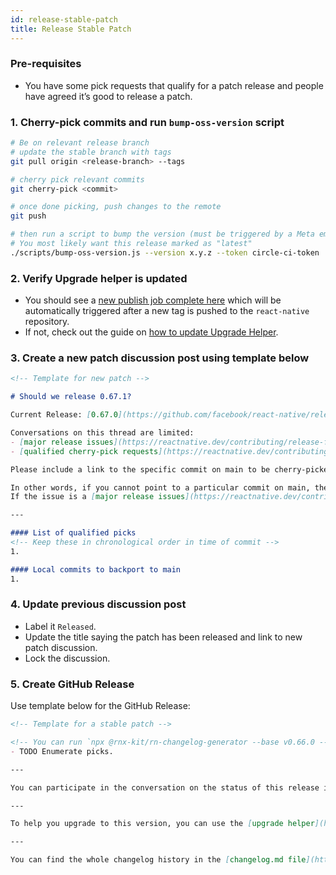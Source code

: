 ```yaml
---
id: release-stable-patch
title: Release Stable Patch
---
```


### Pre-requisites

- You have some pick requests that qualify for a patch release and people have agreed it’s good to release a patch.

### 1. Cherry-pick commits and run `bump-oss-version` script

```bash
# Be on relevant release branch
# update the stable branch with tags
git pull origin <release-branch> --tags

# cherry pick relevant commits
git cherry-pick <commit>

# once done picking, push changes to the remote
git push

# then run a script to bump the version (must be triggered by a Meta employee)
# You most likely want this release marked as "latest"
./scripts/bump-oss-version.js --version x.y.z --token circle-ci-token
```

### 2. Verify Upgrade helper is updated

- You should see a [new publish job complete here](https://github.com/react-native-community/rn-diff-purge/actions) which will be automatically triggered after a new tag is pushed to the `react-native` repository.
- If not, check out the guide on [how to update Upgrade Helper](/contributing/updating-upgrade-helper).

### 3. Create a new patch discussion post using template below

```markdown
<!-- Template for new patch -->

# Should we release 0.67.1?

Current Release: [0.67.0](https://github.com/facebook/react-native/releases/tag/v0.67.0)

Conversations on this thread are limited:
- [major release issues](https://reactnative.dev/contributing/release-faq#what-is-release-blocking).
- [qualified cherry-pick requests](https://reactnative.dev/contributing/release-faq#what-is-a-qualified-pick-request) of commits on main that [did not make the previous patch version](https://reactnative.dev/contributing/release-faq#how-do-i-know-if-my-fixfeature-is-in-a-certain-release).

Please include a link to the specific commit on main to be cherry-picked, for example: [facebook/react-native@bd2b7d6](https://github.com/facebook/react-native/commit/20b0eba581a00e5e7e300f6377379b836617c147)

In other words, if you cannot point to a particular commit on main, then your request likely belongs as a new issue.
If the issue is a [major release issues](https://reactnative.dev/contributing/release-faq#what-is-release-blocking), please reference the issue here.

---

#### List of qualified picks
<!-- Keep these in chronological order in time of commit -->
1.

#### Local commits to backport to main
1.
```

### 4. Update previous discussion post

- Label it `Released`.
- Update the title saying the patch has been released and link to new patch discussion.
- Lock the discussion.

### 5. Create GitHub Release

Use template below for the GitHub Release:

```markdown
<!-- Template for a stable patch -->

<!-- You can run `npx @rnx-kit/rn-changelog-generator --base v0.66.0 --compare v0.66.1 --repo path-to-repository/react-native --changelog path-to-repository/react-native/CHANGELOG.md` to generate the markdown for the cherry-picked changes. Make sure to use the right tags in the command and create a new PR with the changes generated by the changelog generator. You can read more about the changelog generator [here](https://github.com/microsoft/rnx-kit/tree/main/incubator/rn-changelog-generator). -->
- TODO Enumerate picks.

---

You can participate in the conversation on the status of this release in this [discussion](TODO: your discussion link)

---

To help you upgrade to this version, you can use the [upgrade helper](https://react-native-community.github.io/upgrade-helper/) ⚛️

---

You can find the whole changelog history in the [changelog.md file](https://github.com/facebook/react-native/blob/main/CHANGELOG.md).
```
